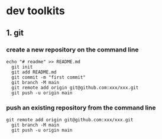 # dev toolkits
## 1. git

### create a new repository on the command line
```shell
echo "# readme" >> README.md
  git init
  git add README.md
  git commit -m "first commit"
  git branch -M main
  git remote add origin git@github.com:xxx/xxx.git
  git push -u origin main
```

### push an existing repository from the command line
```shell
git remote add origin git@github.com:xxx/xxx.git
  git branch -M main
  git push -u origin main
```
